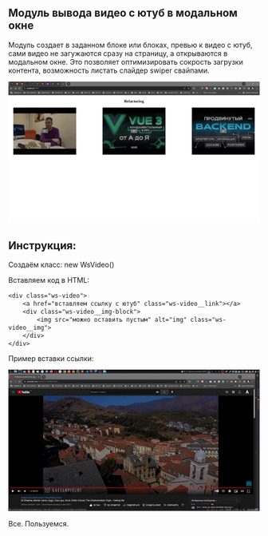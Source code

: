 ## Модуль вывода видео с ютуб в модальном окне

Модуль создает в заданном блоке или блоках, превью к видео с ютуб, сами видео не загужаются сразу на страницу, а открываются в модальном окне. Это позволяет оптимизировать сокрость загрузки контента, возможность листать слайдер swiper свайпами.<br>

![](src/img/ws-video.gif)

## Инструкция:

Создаём класс: new WsVideo()

Вставляем код в HTML:

    <div class="ws-video">
        <a href="вставляем ссылку с ютуб" class="ws-video__link"></a>
        <div class="ws-video__img-block">
            <img src="можно оставить пустым" alt="img" class="ws-video__img">
        </div>
    </div>

Пример вставки ссылки:

![](src/img/ws-video-link.gif)

Все. Пользуемся.
